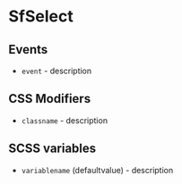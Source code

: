 # SfSelect

<!-- Write about general purpose of the component. Include screenshot (to be replaced with a live example once we migrate to vuepress) -->

## Events

- `event` - description

## CSS Modifiers

- `classname` - description

<!-- Write down available CSS Modifiers -->

## SCSS variables

- `variablename` (defaultvalue) - description

<!-- Write down SCSS variables available for configuration -->
